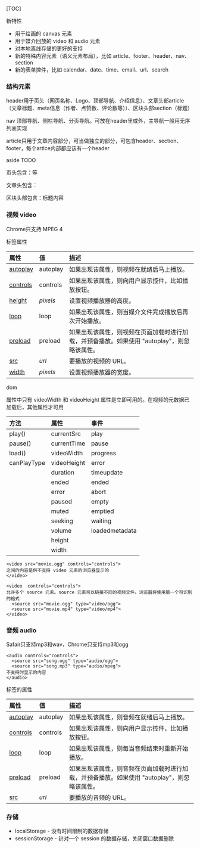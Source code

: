 [TOC]

新特性

- 用于绘画的 canvas 元素
- 用于媒介回放的 video 和 audio 元素
- 对本地离线存储的更好的支持
- 新的特殊内容元素（语义元素布局），比如 article、footer、header、nav、section
- 新的表单控件，比如 calendar、date、time、email、url、search

### 结构元素

header用于页头（网页名称、Logo、顶部导航、介绍信息）、文章头部article（文章标题、meta信息（作者、点赞数、评论数等））、区块头部section（标题）

nav 顶部导航、侧栏导航、分页导航。可放在header里或外，主导航一般用无序列表实现

article只用于文章内容部分，可当做独立的部分，可包含header、section、footer，每个artlce内部都应该有一个header

aside TODO

页头包含：等

文章头包含：

区块头部包含：标题内容 

### 视频 video

Chrome只支持 MPEG 4

标签属性

| 属性                                                         | 值       | 描述                                                         |
| :----------------------------------------------------------- | :------- | :----------------------------------------------------------- |
| [autoplay](https://www.w3school.com.cn/tags/att_video_autoplay.asp) | autoplay | 如果出现该属性，则视频在就绪后马上播放。                     |
| [controls](https://www.w3school.com.cn/tags/att_video_controls.asp) | controls | 如果出现该属性，则向用户显示控件，比如播放按钮。             |
| [height](https://www.w3school.com.cn/tags/att_video_height.asp) | *pixels* | 设置视频播放器的高度。                                       |
| [loop](https://www.w3school.com.cn/tags/att_video_loop.asp)  | loop     | 如果出现该属性，则当媒介文件完成播放后再次开始播放。         |
| [preload](https://www.w3school.com.cn/tags/att_video_preload.asp) | preload  | 如果出现该属性，则视频在页面加载时进行加载，并预备播放。如果使用 "autoplay"，则忽略该属性。 |
| [src](https://www.w3school.com.cn/tags/att_video_src.asp)    | *url*    | 要播放的视频的 URL。                                         |
| [width](https://www.w3school.com.cn/tags/att_video_width.asp) | *pixels* | 设置视频播放器的宽度。                                       |

dom

属性中只有 videoWidth 和 videoHeight 属性是立即可用的。在视频的元数据已加载后，其他属性才可用

| 方法        | 属性        | 事件           |
| :---------- | :---------- | :------------- |
| play()      | currentSrc  | play           |
| pause()     | currentTime | pause          |
| load()      | videoWidth  | progress       |
| canPlayType | videoHeight | error          |
|             | duration    | timeupdate     |
|             | ended       | ended          |
|             | error       | abort          |
|             | paused      | empty          |
|             | muted       | emptied        |
|             | seeking     | waiting        |
|             | volume      | loadedmetadata |
|             | height      |                |
|             | width       |                |

```
<video src="movie.ogg" controls="controls">
之间的内容是供不支持 video 元素的浏览器显示的
</video>

<video  controls="controls">
允许多个 source 元素。source 元素可以链接不同的视频文件。浏览器将使用第一个可识别的格式
  <source src="movie.ogg" type="video/ogg">
  <source src="movie.mp4" type="video/mp4">
</video>
```

### 音频 audio

Safair只支持mp3和wav，Chrome只支持mp3和ogg

```
<audio controls="controls">
  <source src="song.ogg" type="audio/ogg">
  <source src="song.mp3" type="audio/mpeg">
不支持时显示的内容
</audio>
```

标签的属性

| 属性                                                         | 值       | 描述                                                         |
| :----------------------------------------------------------- | :------- | :----------------------------------------------------------- |
| [autoplay](https://www.w3school.com.cn/tags/att_audio_autoplay.asp) | autoplay | 如果出现该属性，则音频在就绪后马上播放。                     |
| [controls](https://www.w3school.com.cn/tags/att_audio_controls.asp) | controls | 如果出现该属性，则向用户显示控件，比如播放按钮。             |
| [loop](https://www.w3school.com.cn/tags/att_audio_loop.asp)  | loop     | 如果出现该属性，则每当音频结束时重新开始播放。               |
| [preload](https://www.w3school.com.cn/tags/att_audio_preload.asp) | preload  | 如果出现该属性，则音频在页面加载时进行加载，并预备播放。如果使用 "autoplay"，则忽略该属性。 |
| [src](https://www.w3school.com.cn/tags/att_audio_src.asp)    | *url*    | 要播放的音频的 URL。                                         |

### 存储

- localStorage - 没有时间限制的数据存储
- sessionStorage - 针对一个 session 的数据存储，关闭窗口数据删除